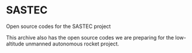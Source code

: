 # SASTEC
Open source codes for the SASTEC project

This archive also has the open source codes we are preparing for the low-altitude unmanned autonomous rocket project.
